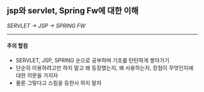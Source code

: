 <H2> jsp와 servlet, Spring Fw에 대한 이해  </H2>
<i>SERVLET -> JSP -> SPRING FW</i> 
<HR>
  
<H4> 주의 할점 </H4>
<ul>
  <li> SERVLET, JSP, SPRING 순으로 공부하며 기초를 탄탄하게 쌓아가기 </li>
  <li> 단순히 이용하려고만 하지 말고 왜 등장했는지, 왜 사용하는지, 장점이 무엇인지에 대한 의문을 가지자 </li> 
  <li> 물론 그렇다고 스킬을 등한시 하지 말자 </li>
</ul>
